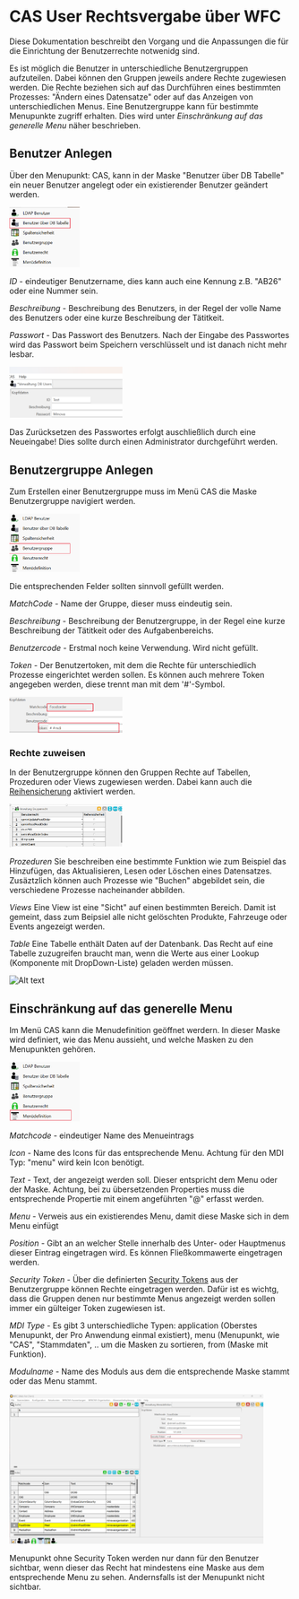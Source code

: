 # CAS User Rechtsvergabe über WFC

Diese Dokumentation beschreibt den Vorgang und die Anpassungen die für die Einrichtung der Benutzerrechte notwenidg sind. 

Es ist möglich die Benutzer in unterschiedliche Benutzergruppen aufzuteilen. Dabei können den Gruppen jeweils andere Rechte zugewiesen werden.
Die Rechte beziehen sich auf das Durchführen eines bestimmten Prozesses: "Ändern eines Datensatze" oder auf das Anzeigen von unterschiedlichen Menus. Eine Benutzergruppe kann für bestimmte Menupunkte zugriff erhalten. Dies wird unter _Einschränkung auf das generelle Menu_ näher beschrieben.

## Benutzer Anlegen

Über den Menupunkt: CAS, kann in der Maske "Benutzer über DB Tabelle" ein neuer Benutzer angelegt oder ein existierender Benutzer geändert werden. 

<img src="./images/UserRights/image0.png" alt="Alt text" width="25%">

_ID_ - eindeutiger Benutzername, dies kann auch eine Kennung z.B. "AB26" oder eine Nummer sein. 

_Beschreibung_ - Beschreibung des Benutzers, in der Regel der volle Name des Benutzers oder eine kurze Beschreibung der Tätitkeit. 

_Passwort_ - Das Passwort des Benutzers. Nach der Eingabe des Passwortes wird das Passwort beim Speichern verschlüsselt und ist danach nicht mehr lesbar. 

<img src="./images/UserRights/image1.png" alt="Alt text" width="40%">

Das Zurücksetzen des Passwortes erfolgt auschließlich durch eine Neueingabe! Dies sollte durch einen Administrator durchgeführt werden. 


## Benutzergruppe Anlegen

Zum Erstellen einer Benutzergruppe muss im Menü CAS die Maske Benutzergruppe navigiert werden.

<img src="./images/UserRights/image3.png" alt="Alt text" width="25%">

Die entsprechenden Felder sollten sinnvoll gefüllt werden.

_MatchCode_ - Name der Gruppe, dieser muss eindeutig sein. 

_Beschreibung_ - Beschreibung der Benutzergruppe, in der Regel eine kurze Beschreibung der Tätitkeit oder des Aufgabenbereichs.

_Benutzercode_ - Erstmal noch keine Verwendung. Wird nicht gefüllt.

_Token_ - Der Benutzertoken, mit dem die Rechte für unterschiedlich Prozesse eingerichtet werden sollen. Es können auch mehrere Token angegeben werden, diese trennt man mit dem '#'-Symbol.

<img src="./images/UserRights/image4.png" alt="Alt text" width="40%">


### Rechte zuweisen

In der Benutzergruppe können den Gruppen Rechte auf Tabellen, Prozeduren oder Views zugewiesen werden. Dabei kann auch die 
[Reihensicherung](https://github.com/minova-afis/aero.minova.cas/blob/main/service/doc/adoc/security.adoc#tabellenzugriffserlaubnis:~:text=Methoden%20weiter%20gereicht.-,Row%2DLevel%2DSecurity,-Da%20jeder%20User) aktiviert werden.

<img src="./images/UserRights/image5.png" alt="Alt text" width="40%">

*Prozeduren* Sie beschreiben eine bestimmte Funktion wie zum Beispiel das Hinzufügen, das Aktualisieren, Lesen oder Löschen eines Datensatzes. Zusäztzlich können auch Prozesse wie "Buchen" abgebildet sein, die verschiedene Prozesse nacheinander abbilden. 

*Views* Eine View ist eine "Sicht" auf einen bestimmten Bereich. Damit ist gemeint, dass zum Beipsiel alle nicht gelöschten Produkte, Fahrzeuge oder Events angezeigt werden. 

*Table* Eine Tabelle enthält Daten auf der Datenbank. Das Recht auf eine Tabelle zuzugreifen braucht man, wenn die Werte aus einer Lookup (Komponente mit DropDown-Liste) geladen werden müssen.

<img src="./images/UserRights/image51.png" alt="Alt text" width="40%">

## Einschränkung auf das generelle Menu

Im Menü CAS kann die Menudefinition geöffnet werdern. In dieser Maske wird definiert, wie das Menu aussieht, und welche Masken zu den Menupunkten gehören. 

<img src="./images/UserRights/image6.png" alt="Alt text" width="25%">

_Matchcode_ - eindeutiger Name des Menueintrags

_Icon_ - Name des Icons für das entsprechende Menu. Achtung für den MDI Typ: "menu" wird kein Icon benötigt.

_Text_ - Text, der angezeigt werden soll. Dieser entspricht dem Menu oder der Maske. Achtung, bei zu übersetzenden Properties muss die entsprechende Propertie mit einem angeführten "@" erfasst werden. 

_Menu_ - Verweis aus ein existierendes Menu, damit diese Maske sich in dem Menu einfügt

_Position_ - Gibt an an welcher Stelle innerhalb des Unter- oder Hauptmenus dieser Eintrag eingetragen wird. Es können Fließkommawerte eingetragen werden. 

_Security Token_ - Über die definierten [Security Tokens](https://github.com/minova-afis/aero.minova.cas/blob/main/service/doc/adoc/security.adoc#securitytoken:~:text=vom%20CAS%20haben.-,SecurityToken,-Jeder%20User%20erh%C3%A4lt) aus der Benutzergruppe können Rechte eingetragen werden. Dafür ist es wichtg, dass die Gruppen denen nur bestimmte Menus angezeigt werden sollen immer ein gülteiger Token zugewiesen ist.

_MDI Type_ - Es gibt 3 unterschiedliche Typen: application (Oberstes Menupunkt, der Pro Anwendung einmal existiert), menu (Menupunkt, wie "CAS", "Stammdaten", .. um die Masken zu sortieren, from (Maske mit Funktion).

_Modulname_ - Name des Moduls aus dem die entsprechende Maske stammt oder das Menu stammt.

<img src="./images/UserRights/image7.png" alt="Alt text" width="90%">

Menupunkt ohne Security Token werden nur dann für den Benutzer sichtbar, wenn dieser das Recht hat mindestens eine Maske aus dem entsprechende Menu zu sehen. Andernsfalls ist der Menupunkt nicht sichtbar. 

